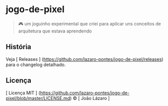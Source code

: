 # jogo-de-pixel
> :video_game: um joguinho experimental que criei para aplicar uns conceitos de arquitetura que  estava aprendendo

##  História
Veja [ Releases ] (https://github.com/lazaro-pontes/jogo-de-pixel/releases) para o changelog detalhado.

##  Licença
[ Licença MIT ] (https://github.com/lazaro-pontes/jogo-de-pixel/blob/master/LICENSE.md) © [ João Lázaro ]

